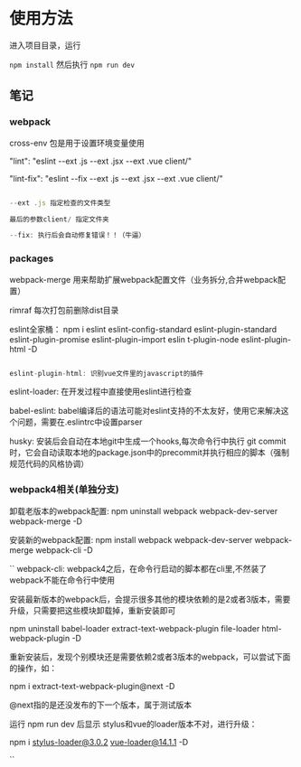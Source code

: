 # 使用方法

进入项目目录，运行

``
npm install
``
然后执行
``
npm run dev
``

## 笔记

### webpack

cross-env 包是用于设置环境变量使用

"lint": "eslint --ext .js --ext .jsx --ext .vue client/"

"lint-fix": "eslint --fix --ext .js --ext .jsx --ext .vue client/"

```js

--ext .js 指定检查的文件类型

最后的参数client/ 指定文件夹

--fix: 执行后会自动修复错误！！（牛逼）
```

### packages

webpack-merge 用来帮助扩展webpack配置文件（业务拆分,合并webpack配置）

rimraf 每次打包前删除dist目录

eslint全家桶： npm i eslint eslint-config-standard eslint-plugin-standard eslint-plugin-promise eslint-plugin-import eslin t-plugin-node eslint-plugin-html -D

```js

eslint-plugin-html: 识别vue文件里的javascript的插件
```

eslint-loader: 在开发过程中直接使用eslint进行检查

babel-eslint: babel编译后的语法可能对eslint支持的不太友好，使用它来解决这个问题，需要在.eslintrc中设置parser

husky: 安装后会自动在本地git中生成一个hooks,每次命令行中执行 git commit 时，它会自动读取本地的package.json中的precommit并执行相应的脚本（强制规范代码的风格协调）

### webpack4相关(单独分支)

卸载老版本的webpack配置: npm uninstall webpack webpack-dev-server webpack-merge -D

安装新的webpack配置: npm install webpack webpack-dev-server webpack-merge webpack-cli -D

``
webpack-cli: webpack4之后，在命令行启动的脚本都在cli里,不然装了webpack不能在命令行中使用

安装最新版本的webpack后，会提示很多其他的模块依赖的是2或者3版本，需要升级，只需要把这些模块卸载掉，重新安装即可

npm uninstall babel-loader extract-text-webpack-plugin file-loader html-webpack-plugin -D

重新安装后，发现个别模块还是需要依赖2或者3版本的webpack，可以尝试下面的操作，如：

npm i extract-text-webpack-plugin@next -D

@next指的是还没发布的下一个版本，属于测试版本

运行 npm run dev 后显示 stylus和vue的loader版本不对，进行升级：

npm i stylus-loader@3.0.2 vue-loader@14.1.1 -D

``

